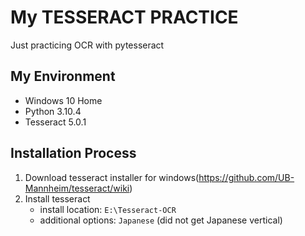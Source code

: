 # My TESSERACT PRACTICE

Just practicing OCR with pytesseract

## My Environment

- Windows 10 Home
- Python 3.10.4
- Tesseract 5.0.1

## Installation Process

1. Download tesseract installer for windows(https://github.com/UB-Mannheim/tesseract/wiki)
1. Install tesseract
   - install location: `E:\Tesseract-OCR`
   - additional options: `Japanese` (did not get Japanese vertical)
